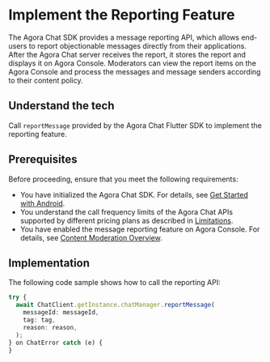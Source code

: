 # Implement the Reporting Feature

The Agora Chat SDK provides a message reporting API, which allows end-users to report objectionable messages directly from their applications. After the Agora Chat server receives the report, it stores the report and displays it on Agora Console. Moderators can view the report items on the Agora Console and process the messages and message senders according to their content policy.

## Understand the tech

Call `reportMessage` provided by the Agora Chat Flutter SDK to implement the reporting feature.

## Prerequisites

Before proceeding, ensure that you meet the following requirements:

- You have initialized the Agora Chat SDK. For details, see [Get Started with Android](/en/agora-chat/agora_chat_get_started_flutter).
- You understand the call frequency limits of the Agora Chat APIs supported by different pricing plans as described in [Limitations](/en/agora-chat/agora_chat_limitation_flutter).
- You have enabled the message reporting feature on Agora Console. For details, see [Content Moderation Overview](/en/agora-chat/agora_chat_moderation_overview).

## Implementation

The following code sample shows how to call the reporting API:

```typescript
try {
  await ChatClient.getInstance.chatManager.reportMessage(
    messageId: messageId,
    tag: tag,
    reason: reason,
  );
} on ChatError catch (e) {
}
```